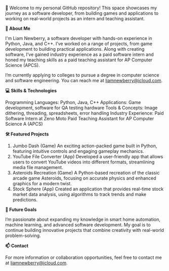 👋 Welcome to my personal GitHub repository! This space showcases my journey as a software developer, from building games and applications to working on real-world projects as an intern and teaching assistant.

**📌 About Me**

I'm Liam Newberry, a software developer with hands-on experience in Python, Java, and C++. I’ve worked on a range of projects, from game development to building practical applications. Along with creating software, I’ve gained industry experience as a paid software intern and honed my teaching skills as a paid teaching assistant for AP Computer Science (APCS).

I’m currently applying to colleges to pursue a degree in computer science and software engineering. You can reach me at liamnewberry@icloud.com.

**💻 Skills & Technologies**

Programming Languages: Python, Java, C++
Applications: Game development, software for QA testing hardware
Tools & Concepts: Image dithering, threading, spreadsheets, error handling
Industry Experience:
Paid Software Intern at Zeno Moto
Paid Teaching Assistant for AP Computer Science A (APCS)

**🛠️ Featured Projects**

1. Jumbo Dash (Game)
An exciting action-packed game built in Python, featuring intuitive controls and engaging gameplay mechanics.
2. YouTube File Converter (App)
Developed a user-friendly app that allows users to convert YouTube videos into different formats, streamlining media file management.
3. Asteroids Recreation (Game)
A Python-based recreation of the classic arcade game Asteroids, focusing on accurate physics and enhanced graphics for a modern twist.
4. Stock Sphere (App)
Created an application that provides real-time stock market data analysis, using algorithms to track trends and make predictions.

**🚀 Future Goals**

I’m passionate about expanding my knowledge in smart home automation, machine learning, and advanced software development. My goal is to continue building innovative projects that combine creativity with real-world problem-solving.

**📫 Contact**

For more information or collaboration opportunities, feel free to contact me at liamnewberry@icloud.com.
